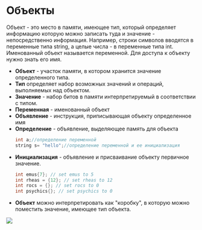 # Объекты
Объект - это место в памяти, имеющее тип, который определяет информацию которую можно записать туда и значение - непосредственно информация. Например, строки символов вводятся в переменные типа string, а целые числа - в переменные типа int. Именованный объект называется переменной. Для доступа к объекту нужно знать его имя. 

* **Объект** - участок памяти, в котором хранится значение определенного типа.
* **Тип** определяет набор возможных значений и операций, выполняемых над объектом.
* **Значение** - набор битов в памяти интерпретируемый в соответствии с типом.
* **Переменная** - именованный объект
* **Объявление** - инструкция, приписывающая объекту определенное имя
* **Определение** - объявление, выделяющее память для объекта
	```cpp
	int a;//определение переменной
	string s= "hello";//определение переменной и ее инициализация
	```
* **Инициализация** - объявление и присваивание объекту первичное значение.
	```cpp
	int emus{7}; // set emus to 5
	int rheas = {12}; // set rheas to 12
	int rocs = {}; // set rocs to 0
	int psychics{}; // set psychics to 0
	```
* **Объект** можно интерпретировать как "коробку", в которую можно поместить значение, имеющее тип объекта.

![](cpp_basic1.png)